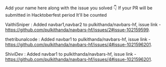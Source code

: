 Add your name here along with the issue you solved 👇 If your PR will be submitted in Hacktoberfest period It'll be counted


VaithiSniper : Added navbar1,navbar2 to  pulkithanda/navbars-hf, issue link - https://github.com/pulkithanda/navbars-hf/issues/2#issue-102159599.

thetribunalcode : Added navbar1 to  pulkithanda/navbars-hf, issue link - https://github.com/pulkithanda/navbars-hf/issues/4#issue-1021596201.

ShiviDev : Added navbar1 to pulkithanda/navbars-hf, issue link - https://github.com/pulkithanda/navbars-hf/issues/4#issue-1021596201.
